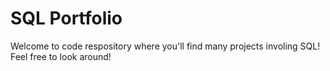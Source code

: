 # SQL Portfolio
Welcome to code respository where you'll find many projects involing SQL!
Feel free to look around!
